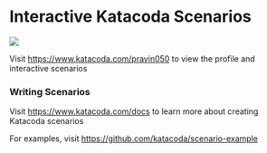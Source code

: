 # Interactive Katacoda Scenarios

[![](http://shields.katacoda.com/katacoda/pravin050/count.svg)](https://www.katacoda.com/pravin050 "Get your profile on Katacoda.com")

Visit https://www.katacoda.com/pravin050 to view the profile and interactive scenarios

### Writing Scenarios
Visit https://www.katacoda.com/docs to learn more about creating Katacoda scenarios

For examples, visit https://github.com/katacoda/scenario-example
